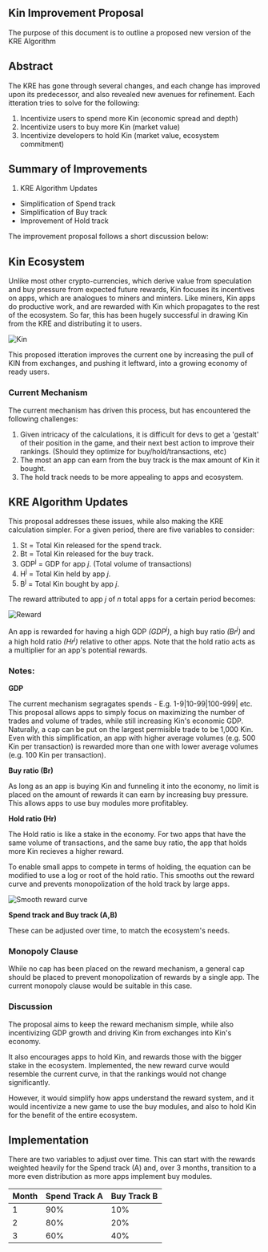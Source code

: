 ## Kin Improvement Proposal
The purpose of this document is to outline a proposed new version of the KRE Algorithm

## Abstract
The KRE has gone through several changes, and each change has improved upon its predecessor, and also revealed new avenues for refinement. Each itteration tries to solve for the following:

1. Incentivize users to spend more Kin (economic spread and depth)
2. Incentivize users to buy more Kin (market value)
3. Incentivize developers to hold Kin (market value, ecosystem commitment)


## Summary of Improvements
1. KRE Algorithm Updates

 - Simplification of Spend track
 - Simplification of Buy track
 - Improvement of Hold track

The improvement proposal follows a short discussion below:

## Kin Ecosystem
Unlike most other crypto-currencies, which derive value from speculation and buy pressure from expected future rewards, Kin focuses its incentives on apps, which are analogues to miners and minters. Like miners, Kin apps do productive work, and are rewarded with Kin which propagates to the rest of the ecosystem. So far, this has been hugely successful in drawing Kin from the KRE and distributing it to users.

![Kin](https://i.imgur.com/cKtxrRD.jpg)

This proposed itteration improves the current one by increasing the pull of KIN from exchanges, and pushing it leftward, into a growing economy of ready users. 

### Current Mechanism
The current mechanism has driven this process, but has encountered the following challenges:

1. Given intricacy of the calculations, it is difficult for devs to get a 'gestalt' of their position in the game, and their next best action to improve their rankings. (Should they optimize for buy/hold/transactions, etc)
2. The most an app can earn from the buy track is the max amount of Kin it bought.
3. The hold track needs to be more appealing to apps and ecosystem.

## KRE Algorithm Updates
This proposal addresses these issues, while also making the KRE calculation simpler. For a given period, there are five variables to consider:

1. St = Total Kin released for the spend track.
2. Bt = Total Kin released for the buy track.
3. GDP<sup>j</sup> = GDP for app *j*. (Total volume of transactions)
4. H<sup>j</sup> = Total Kin held by app *j*.
5. B<sup>j</sup> = Total Kin bought by app *j*.

The reward attributed to app *j* of *n* total apps for a certain period becomes:


![Reward](https://i.imgur.com/Z8sIItA.jpg)


An app is rewarded for having a high GDP *(GDP<sup>j</sup>)*, a high buy ratio *(Br<sup>j</sup>)* and a high hold ratio *(Hr<sup>j</sup>)* relative to other apps. Note that the hold ratio acts as a multiplier for an app's potential rewards.

### Notes:
**GDP**

The current mechanism segragates spends - E.g. 1-9|10-99|100-999| etc. This proposal allows apps to simply focus on maximizing the number of trades and volume of trades, while still increasing Kin's economic GDP. Naturally, a cap can be put on the largest permisible trade to be 1,000 Kin. Even with this simplification, an app with higher average volumes (e.g. 500 Kin per transaction) is rewarded more than one with lower average volumes (e.g. 100 Kin per transaction).


**Buy ratio (Br)**

As long as an app is buying Kin and funneling it into the economy, no limit is placed on the amount of rewards it can earn by increasing buy pressure. This allows apps to use buy modules more profitabley.


**Hold ratio (Hr)**

The Hold ratio is like a stake in the economy. For two apps that have the same volume of transactions, and the same buy ratio, the app that holds more Kin recieves a higher reward.

To enable small apps to compete in terms of holding, the equation can be modified to use a log or root of the hold ratio. This smooths out the reward curve and prevents monopolization of the hold track by large apps.


![Smooth reward curve](https://i.imgur.com/1RwZQgU.jpg)


**Spend track and Buy track (A,B)**

These can be adjusted over time, to match the ecosystem's needs.

### Monopoly Clause
While no cap has been placed on the reward mechanism, a general cap should be placed to prevent monopolization of rewards by a single app. The current monopoly clause would be suitable in this case.


### Discussion
The proposal aims to keep the reward mechanism simple, while also incentivizing GDP growth and driving Kin from exchanges into Kin's economy.

It also encourages apps to hold Kin, and rewards those with the bigger stake in the ecosystem. Implemented, the new reward curve would resemble the current curve, in that the rankings would not change significantly.

However, it would simplify how apps understand the reward system, and it would incentivize a new game to use the buy modules, and also to hold Kin for the benefit of the entire ecosystem.


## Implementation
There are two variables to adjust over time. This can start with the rewards weighted heavily for the Spend track (A) and, over 3 months, transition to a more even distribution as more apps implement buy modules.

| Month           | Spend Track A   | Buy Track B     |
| --------------- | --------------- | --------------- |
| 1               | 90%             | 10%             |
| 2               | 80%             | 20%             |
| 3               | 60%             | 40%             |
